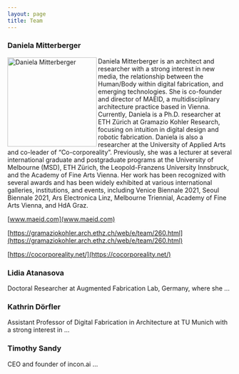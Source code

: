 ```yaml
---
layout: page
title: Team
---
```


### Daniela Mitterberger


<img src="{{site.baseurl}}images/team-dm.png" alt="Daniela Mitterberger" style="width:200px" class="drop-corners" align="left">

Daniela Mitterberger is an architect and researcher with a strong interest in new media, the relationship between the Human/Body within digital fabrication, and emerging technologies. She is co-founder and director of MAEID, a multidisciplinary architecture practice based in Vienna. Currently, Daniela is a Ph.D. researcher at ETH Zürich at Gramazio Kohler Research, focusing on intuition in digital design and robotic fabrication. Daniela is also a researcher at the University of Applied Arts and co-leader of “Co-corporeality”. Previously, she was a lecturer at several international graduate and postgraduate programs at the University of Melbourne (MSD), ETH Zürich, the Leopold-Franzens University Innsbruck, and the Academy of Fine Arts Vienna. Her work has been recognized with several awards and has been widely exhibited at various international galleries, institutions, and events, including Venice Biennale 2021, Seoul Biennale 2021, Ars Electronica Linz, Melbourne Triennial, Academy of Fine Arts Vienna, and HdA Graz. 

[www.maeid.com](www.maeid.com)

[https://gramaziokohler.arch.ethz.ch/web/e/team/260.html](https://gramaziokohler.arch.ethz.ch/web/e/team/260.html)

[https://cocorporeality.net/](https://cocorporeality.net/)

### Lidia Atanasova
Doctoral Researcher at Augmented Fabrication Lab, Germany, where she ...


### Kathrin Dörfler
Assistant Professor of Digital Fabrication in Architecture at TU Munich with a strong interest in ...

### Timothy Sandy
CEO and founder of incon.ai ...